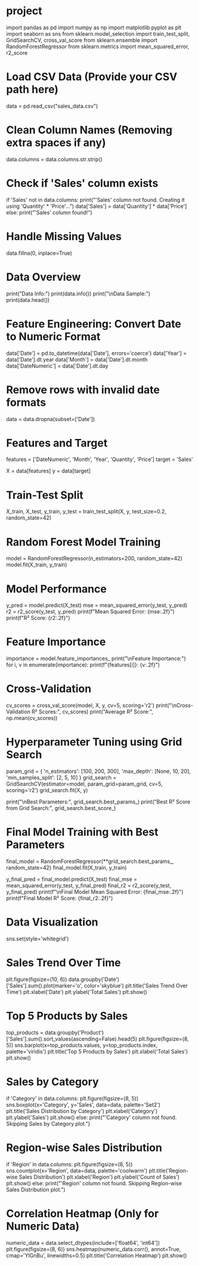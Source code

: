 # project
import pandas as pd
import numpy as np
import matplotlib.pyplot as plt
import seaborn as sns
from sklearn.model_selection import train_test_split, GridSearchCV, cross_val_score
from sklearn.ensemble import RandomForestRegressor
from sklearn.metrics import mean_squared_error, r2_score

# Load CSV Data (Provide your CSV path here)
data = pd.read_csv("sales_data.csv")

# Clean Column Names (Removing extra spaces if any)
data.columns = data.columns.str.strip()

# Check if 'Sales' column exists
if 'Sales' not in data.columns:
    print("'Sales' column not found. Creating it using 'Quantity' * 'Price'...")
    data['Sales'] = data['Quantity'] * data['Price']
else:
    print("'Sales' column found!")

# Handle Missing Values
data.fillna(0, inplace=True)

# Data Overview
print("Data Info:")
print(data.info())
print("\nData Sample:")
print(data.head())

# Feature Engineering: Convert Date to Numeric Format
data['Date'] = pd.to_datetime(data['Date'], errors='coerce')
data['Year'] = data['Date'].dt.year
data['Month'] = data['Date'].dt.month
data['DateNumeric'] = data['Date'].dt.day

# Remove rows with invalid date formats
data = data.dropna(subset=['Date'])

# Features and Target
features = ['DateNumeric', 'Month', 'Year', 'Quantity', 'Price']
target = 'Sales'

X = data[features]
y = data[target]

# Train-Test Split
X_train, X_test, y_train, y_test = train_test_split(X, y, test_size=0.2, random_state=42)

# Random Forest Model Training
model = RandomForestRegressor(n_estimators=200, random_state=42)
model.fit(X_train, y_train)

# Model Performance
y_pred = model.predict(X_test)
mse = mean_squared_error(y_test, y_pred)
r2 = r2_score(y_test, y_pred)
print(f"Mean Squared Error: {mse:.2f}")
print(f"R² Score: {r2:.2f}")

# Feature Importance
importance = model.feature_importances_
print("\nFeature Importance:")
for i, v in enumerate(importance):
    print(f"{features[i]}: {v:.2f}")

# Cross-Validation
cv_scores = cross_val_score(model, X, y, cv=5, scoring='r2')
print("\nCross-Validation R² Scores:", cv_scores)
print("Average R² Score:", np.mean(cv_scores))

# Hyperparameter Tuning using Grid Search
param_grid = {
    'n_estimators': [100, 200, 300],
    'max_depth': [None, 10, 20],
    'min_samples_split': [2, 5, 10]
}
grid_search = GridSearchCV(estimator=model, param_grid=param_grid, cv=5, scoring='r2')
grid_search.fit(X, y)

print("\nBest Parameters:", grid_search.best_params_)
print("Best R² Score from Grid Search:", grid_search.best_score_)

# Final Model Training with Best Parameters
final_model = RandomForestRegressor(**grid_search.best_params_, random_state=42)
final_model.fit(X_train, y_train)

y_final_pred = final_model.predict(X_test)
final_mse = mean_squared_error(y_test, y_final_pred)
final_r2 = r2_score(y_test, y_final_pred)
print(f"\nFinal Model Mean Squared Error: {final_mse:.2f}")
print(f"Final Model R² Score: {final_r2:.2f}")

# Data Visualization
sns.set(style='whitegrid')

# Sales Trend Over Time
plt.figure(figsize=(10, 6))
data.groupby('Date')['Sales'].sum().plot(marker='o', color='skyblue')
plt.title('Sales Trend Over Time')
plt.xlabel('Date')
plt.ylabel('Total Sales')
plt.show()

# Top 5 Products by Sales
top_products = data.groupby('Product')['Sales'].sum().sort_values(ascending=False).head(5)
plt.figure(figsize=(8, 5))
sns.barplot(x=top_products.values, y=top_products.index, palette='viridis')
plt.title('Top 5 Products by Sales')
plt.xlabel('Total Sales')
plt.show()

# Sales by Category
if 'Category' in data.columns:
    plt.figure(figsize=(8, 5))
    sns.boxplot(x='Category', y='Sales', data=data, palette='Set2')
    plt.title('Sales Distribution by Category')
    plt.xlabel('Category')
    plt.ylabel('Sales')
    plt.show()
else:
    print("'Category' column not found. Skipping Sales by Category plot.")

# Region-wise Sales Distribution
if 'Region' in data.columns:
    plt.figure(figsize=(8, 5))
    sns.countplot(x='Region', data=data, palette='coolwarm')
    plt.title('Region-wise Sales Distribution')
    plt.xlabel('Region')
    plt.ylabel('Count of Sales')
    plt.show()
else:
    print("'Region' column not found. Skipping Region-wise Sales Distribution plot.")

# Correlation Heatmap (Only for Numeric Data)
numeric_data = data.select_dtypes(include=['float64', 'int64'])
plt.figure(figsize=(8, 6))
sns.heatmap(numeric_data.corr(), annot=True, cmap='YlGnBu', linewidths=0.5)
plt.title('Correlation Heatmap')
plt.show()
